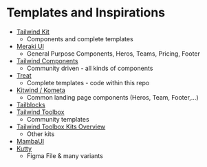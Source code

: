 # Templates and Inspirations

- [Tailwind Kit](https://www.tailwind-kit.com/)
    - Components and complete templates
- [Meraki UI](https://merakiui.com/)
    - General Purpose Components, Heros, Teams, Pricing, Footer
- [Tailwind Components](https://tailwindcomponents.com/)
    -  Community driven - all kinds of components
- [Treat](https://treact.owaiskhan.me/)
    - Complete templates - code within this repo
- [Kitwind / Kometa](https://kitwind.io/products/kometa)
    - Common landing page components (Heros, Team, Footer,...)
- [Tailblocks](https://tailblocks.cc/)
- [Tailwind Toolbox](https://www.tailwindtoolbox.com/)
    - Community templates
- [Tailwind Toolbox Kits Overview](https://www.tailwindtoolbox.com/kits)
    - Other kits
- [MambaUI](https://mambaui.com/)
- [Kutty](https://kutty.netlify.app/components/)
    - Figma File & many variants
